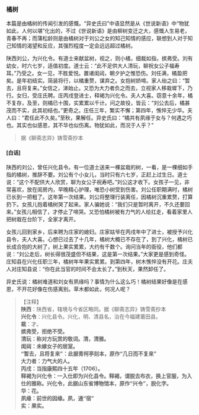 <script type="text/javascript">
    var head = document.getElementsByTagName('head')[0];
    cssURL = '/public/liao.css';
    linkTag = document.createElement('link');
    linkTag.href = cssURL;
    linkTag.setAttribute('type','text/css');
    linkTag.setAttribute('rel','stylesheet');
    head.appendChild(linkTag);
</script>
### 橘树

本篇是由橘树的传闻引发的感慨。“异史氏曰”中语显然是从《世说新语》中“物犹如此，人何以堪”化出的，不过《世说新语》是由柳树变迁之大，感慨人生易老，青春不再；而蒲松龄则是由橘树对于刘公之女的知己知情的感应，联想到人对于知己知情的渴望和反应，其强烈程度一定会远远超过橘树。

陕西刘公，为兴化令。有道士来献盆树，视之，则小橘，细裁如指，摈弗受。刘有幼女，时六七岁，适值初度。道士云：“此不足供大人清玩，聊祝女公子福寿耳。”乃受之。女一见，不胜爱悦。置诸闺闼，朝夕护之惟恐伤。刘任满，橘盈把矣。是年初结实。简装将行，以橘重赘，谋弃之。女抱树娇啼。家人绐之曰：“暂去，且将复来。”女信之，涕始止。又恐为大力者负之而去，立视家人移栽墀下，乃行。女归，受庄氏聘。庄丙戌登进士，释褐为兴化令。夫人大喜。窃意十余年，橘不复存，及至，则橘已十围，实累累以千计。问之故役，皆云：“刘公去后，橘甚茂而不实，此其初结也。”更奇之。庄任三年，繁实不懈；第四年，憔悴无少华。夫人曰：“君任此不久矣。”至秋，果解任。异史氏曰：“橘共有夙缘于女与？何遇之巧也。其实也似感恩，其不华也似伤离。物犹如此，而况于人乎？”

</section>

> 据《聊斋志异》铸雪斋抄本

#### [白话]
<aside>

陕西的刘公，曾任兴化县令。有一位道士送来一棵盆栽的树，一看，是一棵细如手指的橘树，推辞不要。刘公有个小女儿，当时只有六七岁，正赶上过生日。道士说：“这个不配供大人欣赏，聊为女公子祝寿吧。”刘公这才收下。女孩子一见，非常喜欢，放在闺房内，早晚精心护理，唯恐小树受到伤害。刘公任职期满时，橘树已长到一把粗了。这年第一次结果。刘公将整理行装离任，因橘树沉重累赘，打算扔下。女孩儿抱着橘树哭了起来。家人骗她说：“我们只是暂时离开，不久还要回来。”女孩儿相信了，才停止了啼哭。又恐怕橘树被有力气的人给扛走，看着家里人把树栽在台阶下，全家才离开。

女孩儿回到家乡，后来聘为庄家的媳妇。庄家姑爷在丙戌年中了进士，被授予兴化县令，夫人大喜。心想已过去了十几年，橘树大概已不存在了，到了兴化，橘树已长成合抱的大树了，树上果实累累，大约有千数个。询问当年的衙役，他们都说：“刘公走后，树长得很茂盛但不结果，这是第一次结果。”大家更是感到奇怪。庄知县在兴化任职三年，橘树年年果实累累。到第四年，树木憔悴没有开花。庄夫人对庄知县说：“你在此当官的时间不会太长了。”到秋天，果然卸任了。

异史氏说：橘树难道和刘女有夙缘吗？事情为什么这么巧！橘树结果好像是在感恩，不开花好像在伤感离别。草木都如此，何况人呢？

</aside>

> 【注释】  
<b>陕西</b>：陕西省，辖境与今省区略同。据《聊斋志异》铸雪斋抄本  
<b>兴化令</b>：兴化县令。兴化，明、清县名，治在今福建莆田县。  
<b>裁</b>：才。  
<b>摈弗受，拒绝不受。  
<b>清玩</b>：称对方玩赏的敬词。清，清雅。  
<b>闺闼</b>：未嫁女子的居室。  
<b>“暂去，且将复来”</b>：此据青柯亭刻本，原作“几日而不复来”  
<b>大力者</b>：力气大的人。  
<b>丙戌</b>：当指康熙四十五年（1706）。  
<b>释褐为兴化令</b>：一入仕即为兴化县令。释褐，谓脱去布衣，换上官服，为入仕的雅称。兴化令，此据山东省博物馆本，原作“兴令”，脱化字。  
<b>华</b>：花。  
<b>夙缘</b>：前世的因缘。夙，通“宿”  
<b>实</b>：果实。  
